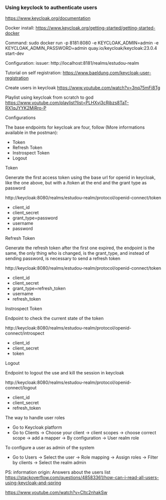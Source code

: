 ### Using keyclock to authenticate users

https://www.keycloak.org/documentation

Docker install:
https://www.keycloak.org/getting-started/getting-started-docker

Command:
sudo docker run -p 8181:8080 -e KEYCLOAK_ADMIN=admin -e KEYCLOAK_ADMIN_PASSWORD=admin quay.io/keycloak/keycloak:23.0.4 start-dev

Configuration:
issuer: http://localhost:8181/realms/estudou-realm

Tutorial on self registration:
https://www.baeldung.com/keycloak-user-registration

Create users in keycloak
https://www.youtube.com/watch?v=3nq75mFi8Tg

Playlist using keycloak from scratch to god
https://www.youtube.com/playlist?list=PLHXvj3cRjbzs8TaT-RX1qJYYK2MjRro-P

Configurations

The base endpoints for keycloak are four, follow (More informations available in the postman):

- Token
- Refresh Token
- Instrospect Token
- Logout

Token

Generate the first access token using the base url for openid in keycloak, like the one above, but with a /token at the end and the grant type as password

http://keycloak:8080/realms/estudou-realm/protocol/openid-connect/token

- client_id
- client_secret
- grant_type=password
- username
- password

Refresh Token

Generate the refresh token after the first one expired, the endpoint is the same, the only thing who is changed, is the grant_type, and instead of sending password, is necessary to send a refresh token

http://keycloak:8080/realms/estudou-realm/protocol/openid-connect/token

- client_id
- client_secret
- grant_type=refresh_token
- username
- refresh_token

Instrospect Token

Endpoint to check the current state of the token

http://keycloak:8080/realms/estudou-realm/protocol/openid-connect/introspect

- client_id
- client_secret
- token

Logout

Endpoint to logout the use and kill the session in keycloak

http://keycloak:8080/realms/estudou-realm/protocol/openid-connect/logout

- client_id
- client_secret
- refresh_token

The way to handle user roles

- Go to Keycloak platform
- Go to Clients -> Choose your client -> client scopes -> choose correct scope -> add a mapper -> By configuration -> User realm role

To configure a user as admin of the system
- Go to Users -> Select the user -> Role mapping -> Assign roles -> Filter by clients -> Select the realm admin

PS: information origin:
Answers about the users list
https://stackoverflow.com/questions/48583361/how-can-i-read-all-users-using-keycloak-and-spring

https://www.youtube.com/watch?v=Cltc2nhakSw

